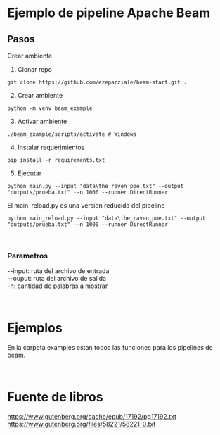 # Ejemplo de pipeline Apache Beam

## Pasos

Crear ambiente
1. Clonar repo 

```
git clone https://github.com/ezeparziale/beam-start.git .
```

2. Crear ambiente
```
python -m venv beam_example
```

3. Activar ambiente
```
./beam_example/scripts/activate # Windows
```

4. Instalar requerimientos
```
pip install -r requirements.txt
```

5. Ejecutar
```
python main.py --input "data\the_raven_poe.txt" --output "outputs/prueba.txt" --n 1000 --runner DirectRunner
```

El main_reload.py es una version reducida del pipeline
```
python main_reload.py --input "data\the_raven_poe.txt" --output "outputs/prueba.txt" --n 1000 --runner DirectRunner
```

</br>

### Parametros

--input: ruta del archivo de entrada  
--ouput: ruta del archivo de salida  
-n: cantidad de palabras a mostrar  

</br>

# Ejemplos
En la carpeta examples estan todos las funciones para los pipelines de beam.

</br>

# Fuente de libros
https://www.gutenberg.org/cache/epub/17192/pg17192.txt
https://www.gutenberg.org/files/58221/58221-0.txt

